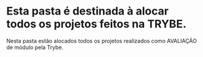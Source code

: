 # Esta pasta é destinada à alocar todos os projetos feitos na TRYBE.

 Nesta pasta estão alocados todos os projetos realizados como AVALIAÇÃO de módulo pela Trybe.
